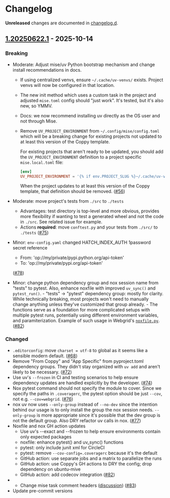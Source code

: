 # Changelog

**Unreleased** changes are documented in [changelog.d].

[changelog.d]: https://github.com/level12/coppy/tree/main/changelog.d

<!-- towncrier release notes start -->

## [1.20250622.1](https://github.com/level12/coppy/releases/tag/v1.20250622.1) - 2025-10-14

### Breaking

- Moderate: Adjust mise/uv Python bootstrap mechanism and change install recommendations in docs.
    - If using centralized venvs, ensure `~/.cache/uv-venvs/` exists.  Project venvs will now be
      configured in that location.
    - The new init method which uses a custom task in the project and adjusted `mise.toml` config
      should "just work".  It's tested, but it's also new, so YMMV.
    - Docs: we now recommend installing uv directly as the OS user and not through Mise.
    - Remove `UV_PROJECT_ENVIRONMENT` from `~/.config/mise/config.toml` which will be a breaking
      change for existing projects not updated to at least this version of the Coppy template.

      For existing projects that aren't ready to be updated, you should add the
      `UV_PROJECT_ENVIRONMENT` definition to a project specific `mise.local.toml` file:

        ```toml
        [env]
        UV_PROJECT_ENVIRONMENT = '{% if env.PROJECT_SLUG %}~/.cache/uv-venvs/{{ env.PROJECT_SLUG }}{% endif %}'
        ```

        When the project updates to at least this version of the Coppy template, that definition
        should be removed. ([#56](https://github.com/level12/coppy/issues/56))
- Moderate: move project's tests from `./src` to `./tests`
    - Advantages: test directory is top-level and more obvious, provides more flexibility if wanting
      to test a generated wheel and not the code in `./src`.  See related issue for example.
    - Actions **required**: move `conftest.py` and your tests from `./src/` to `./tests` ([#75](https://github.com/level12/coppy/issues/75))
- Minor: `env-config.yaml` changed HATCH_INDEX_AUTH 1password secret reference

  - From: 'op://my/private/pypi.python.org/api-token'
  - To: 'op://my/private/pypi.org/api-token'

  ([#78](https://github.com/level12/coppy/issues/78))
- Minor: change python dependency group and nox session name from "tests" to pytest.  Also, enhance
  noxfile with improved `uv_sync()` and `pytest_run()`.
      - "tests" -> "pytest" dependency group: mostly for clarity.  While technically breaking, most
        projects won't need to manually change anything unless they've customized that group already.
      - The functions serve as a foundation for more complicated setups with multiple pytest runs,
        potentially using different environment variables, and paramiterization.  Example of such
        usage in Webgrid's [`noxfile.py`](https://github.com/level12/webgrid/blob/master/noxfile.py). ([#82](https://github.com/level12/coppy/issues/82))

### Changed

- `.editorconfig`: move `charset = utf-8` to global as it seems like a sensible modern default. ([#68](https://github.com/level12/coppy/issues/68))
- Remove "From Coppy" and "App Specific" from pyproject.toml dependency groups.  They didn't stay
  organized with `uv add` and aren't likely to be necessary. ([#72](https://github.com/level12/coppy/issues/72))
- Use uv's `--frozen` in CI and testing scenarios to help ensure dependency updates are handled
  explicitly by the developer. ([#74](https://github.com/level12/coppy/issues/74))
- Nox pytest command should not specify the module to cover.  Since we specify the paths in
  `.coveragerc`, the pytest option should be just `--cov`, not e.g. `--cov=webgrid`. ([#76](https://github.com/level12/coppy/issues/76))
- nox uv now uses `--only-group` instead of `--no-dev` since the intention behind our usage
  is to only install the group the nox session needs.  `--only-group` is more appropriate
  since it's possible that the dev group is not the default group.  Also DRY refactor uv calls in nox. ([#77](https://github.com/level12/coppy/issues/77))
- Noxfile and nox GH action updates
    - Use uv's --exact and --frozen to help ensure environments contain only expected packages
    - noxfile: enhance pytest() and uv_sync() functions
    - pytest: only include junit xml for CircleCI
    - pytest: remove `--cov-config=.coveragerc` because it's the default
    - GitHub action: use separate jobs and a matrix to parallelize the runs
    - GitHub action: use Coppy's GH actions to DRY the config; drop dependency on ubuntu-mive
    - GitHub action: add codecov integration ([#82](https://github.com/level12/coppy/issues/82))
- - Change mise task comment headers ([discussion](https://github.com/jdx/mise/discussions/6139)) ([#83](https://github.com/level12/coppy/issues/83))
- Update pre-commit versions
